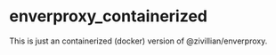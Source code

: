# enverproxy_containerized

This is just an containerized (docker) version of @zivillian/enverproxy.
